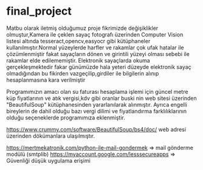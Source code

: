 # final_project

Matbu olarak iletmiş olduğumuz proje fikrimizde değişiklikler olmuştur,Kamera ile çeklen sayaç fotografı üzerinden Computer Vision listesi altında tesseract,opencv,easyocr gibi kütüphaneler kullanılmıştır.Normal yüzeylerde  harfler ve rakamlar çok ufak hatalar ile çözümlenmiştir fakat sayaçların dönen ve girintili yüzeyi olması sebebi ile   rakamlar elde edilememiştir.
Elektronik sayaçlarda okuma gerçekleşmektedir fakar günümüzde hala yeteri düzeyde elektronik sayaç olmadığından bu fikirden vazgeçilip,girdiler ile bilgilerin alınıp hesaplanmasına kara verilmiştir

Programımızın amacı olan su faturası hesaplama işlemi için güncel metre küp fiyatlarının ve atık vergisi,kdv gibi oranlar
buski nin web sitesi üzerinden "BeautifulSoup" kütüphanesinden yararlanılarak alınmıştır.
Ayrıca engelli bireylerin de dahil olduğu bazı vergi dilimi ve fiyatlandırma farklılıklarının olduğu seçeneklerde programımıza eklenmiştir.



https://www.crummy.com/software/BeautifulSoup/bs4/doc/  web adresi üzerinden dökümanlara ulaşılmıştır.




https://mertmekatronik.com/python-ile-mail-gondermek => mail gönderme modülü (smtplib)
https://myaccount.google.com/lesssecureapps => Güvenliği düşük uygulama erişimi





